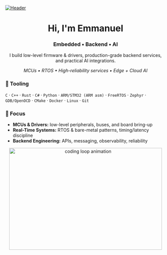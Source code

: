 [![Header](https://giffiles.alphacoders.com/212/212812.gif)](https://emmanuelepp.com/)

<h1 align="center">Hi, I'm Emmanuel</h1>
<h3 align="center">Embedded • Backend • AI</h3>

<p align="center">
  I build low-level firmware & drivers, production-grade backend services, and practical AI integrations.
</p>

<p align="center">
  <em>MCUs • RTOS • High-reliability services • Edge + Cloud AI</em>
</p>

### 🔧 Tooling
`C` · `C++` · `Rust` · `C#` · `Python` · `ARM/STM32 (ARM asm)` · `FreeRTOS` · `Zephyr` · `GDB/OpenOCD` · `CMake` · `Docker` · `Linux` · `Git`

### 🎯 Focus
- **MCUs & Drivers:** low-level peripherals, buses, and board bring-up  
- **Real-Time Systems:** RTOS & bare-metal patterns, timing/latency discipline  
- **Backend Engineering:** APIs, messaging, observability, reliability  

<p align="center">
  <img src="https://animesher.com/orig/2/204/2045/20456/animesher.com_gif-ghost-in-the-shell-coding-2045678.gif"
       alt="coding loop animation" width="480" height="320">
</p>
